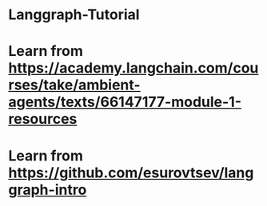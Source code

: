# Langgraph-Tutorial
# Learn from https://academy.langchain.com/courses/take/ambient-agents/texts/66147177-module-1-resources
# Learn from https://github.com/esurovtsev/langgraph-intro
